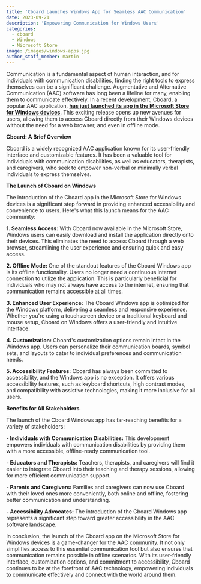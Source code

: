 ```yaml
---
title: 'Cboard Launches Windows App for Seamless AAC Communication'
date: 2023-09-21
description: 'Empowering Communication for Windows Users'
categories:
  - cboard
  - Windows
  - Microsoft Store
image: /images/windows-apps.jpg
author_staff_member: martin
---
```


Communication is a fundamental aspect of human interaction, and for individuals with communication disabilities, finding the right tools to express themselves can be a significant challenge. Augmentative and Alternative Communication (AAC) software has long been a lifeline for many, enabling them to communicate effectively. In a recent development, Cboard, a popular AAC application, [**has just launched its app in the Microsoft Store for Windows devices**](https://apps.microsoft.com/store/detail/cboard-aac-app/XP9M5KQV699FLR). This exciting release opens up new avenues for users, allowing them to access Cboard directly from their Windows devices without the need for a web browser, and even in offline mode.

**Cboard: A Brief Overview**

Cboard is a widely recognized AAC application known for its user-friendly interface and customizable features. It has been a valuable tool for individuals with communication disabilities, as well as educators, therapists, and caregivers, who seek to empower non-verbal or minimally verbal individuals to express themselves.

**The Launch of Cboard on Windows**

The introduction of the Cboard app in the Microsoft Store for Windows devices is a significant step forward in providing enhanced accessibility and convenience to users. Here's what this launch means for the AAC community:

**1. Seamless Access:** With Cboard now available in the Microsoft Store, Windows users can easily download and install the application directly onto their devices. This eliminates the need to access Cboard through a web browser, streamlining the user experience and ensuring quick and easy access.

**2. Offline Mode:** One of the standout features of the Cboard Windows app is its offline functionality. Users no longer need a continuous internet connection to utilize the application. This is particularly beneficial for individuals who may not always have access to the internet, ensuring that communication remains accessible at all times.

**3. Enhanced User Experience:** The Cboard Windows app is optimized for the Windows platform, delivering a seamless and responsive experience. Whether you're using a touchscreen device or a traditional keyboard and mouse setup, Cboard on Windows offers a user-friendly and intuitive interface.

**4. Customization:** Cboard's customization options remain intact in the Windows app. Users can personalize their communication boards, symbol sets, and layouts to cater to individual preferences and communication needs.

**5. Accessibility Features:** Cboard has always been committed to accessibility, and the Windows app is no exception. It offers various accessibility features, such as keyboard shortcuts, high contrast modes, and compatibility with assistive technologies, making it more inclusive for all users.

**Benefits for All Stakeholders**

The launch of the Cboard Windows app has far-reaching benefits for a variety of stakeholders:

**- Individuals with Communication Disabilities:** This development empowers individuals with communication disabilities by providing them with a more accessible, offline-ready communication tool.

**- Educators and Therapists:** Teachers, therapists, and caregivers will find it easier to integrate Cboard into their teaching and therapy sessions, allowing for more efficient communication support.

**- Parents and Caregivers:** Families and caregivers can now use Cboard with their loved ones more conveniently, both online and offline, fostering better communication and understanding.

**- Accessibility Advocates:** The introduction of the Cboard Windows app represents a significant step toward greater accessibility in the AAC software landscape.

In conclusion, the launch of the Cboard app on the Microsoft Store for Windows devices is a game-changer for the AAC community. It not only simplifies access to this essential communication tool but also ensures that communication remains possible in offline scenarios. With its user-friendly interface, customization options, and commitment to accessibility, Cboard continues to be at the forefront of AAC technology, empowering individuals to communicate effectively and connect with the world around them.